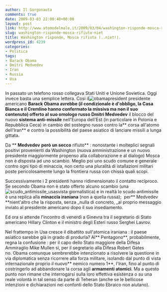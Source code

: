 ```yaml
---
author: Il Gorgonauta
comments: true
date: 2009-03-03 22:00:48+00:00
layout: post
link: http://www.atomodelmale.it/2009/03/04/washington-risponde-mosca-rifiuta-niet/
slug: washington-risponde-mosca-rifiuta-niet
title: Washington risponde, Mosca rifiuta (..niet!).
wordpress_id: 4239
categories:
- Politica
tags:
- Barack Obama
- Dmitri Medvedev
- Iran
- Russia
- Usa
---
```


In passato un telefono rosso collegava Stati Uniti e Unione Sovietica. Oggi invece basta una semplice lettera. Così il![obamapresident](http://www.atomodelmale.it/wp-content/uploads/2009/01/obamapresident-240x300.jpg) presidente americano **Barack Obama **avrebbe (il condizionale è d'obbligo, la Casa Bianca e il Cremlino hanno confermato la missiva ma non il suo contenuto) offerto al suo omologo russo** Dmitri Medvedev** il blocco del nuovo **sistema anti-missile** nell'Europa dell'Est (in particolare in Polonia e Repubblica Ceca) in cambio del sostegno russo contro la** corsa all'atomo dell'Iran** e contro la possibilità del paese asiatico di lanciare missili a lunga gittata.

Da  ** **Medvedev** **però un secco** rifiuto** : nonostante i molteplici segnali positivi provenienti da Washington (nuova amministrazione e un nuovo presidente maggiormente propenso alla collaborazione e al dialogo) Mosca non è disposta ad uno scambio. Meglio poi uno scudo comune e generale contro ogni tipo di minaccia, non certo una pluralità di istallazioni militari poste pericolosamente lungo la frontiera russa con chissà quali scopi.

<!-- more -->


Successivamente i 2 presidenti hanno ridimensionato il contatto reciproco. Se secondo Obama non è stato offerto alcuno scambio (una ![scudo_antimissile_usa](http://www.atomodelmale.it/wp-content/uploads/2009/03/scudo_antimissile_usa-300x199.jpg)svista giornalistica) e in realtà lo scudo antimissile è una replica alla **minaccia iraniana** (non a quella russa);  per** Medvedev **nient'altro che la risposta, senza _nulla di concreto, _al proprio messaggio inviato al presidente americano dopo il suo insediamento.

Ed ora si attende l'incontro di venerdì a Ginevra tra il segretario di Stato americano Hillary Clinton e il ministro degli Esteri russo Serghei Lavrov.

Nel frattempo in Usa cresce il dibattito sull'atomica iraniana : il paese asiatico sarebbe già in grado di produrla? Al** Pentagono**, probabilmente, regna la confusione : per il capo dello Stato maggiore della Difesa Ammiraglio Mike Mullen si, per il segretario alla Difesa Robert Gates no. Obama comunque sembrerebbe intenzionato a risolvere la questione in via diplomatica senza ricorrere alla forza militare, isolando dal punto di vista internazionale proprio il nuovo** nemico numero 1**, l'Iran, fino al punto di costringerlo ad abbandonare la corsa agli **armamenti atomici**. Ma a questo punto non rimane che interrogarsi sulla loro effettiva esistenza o su una reale volontà in tal senso da parte di Teheran (anche se le bellicose intenzioni e dichiarazioni nei confonti dello Stato Ebraico non aiutano).
